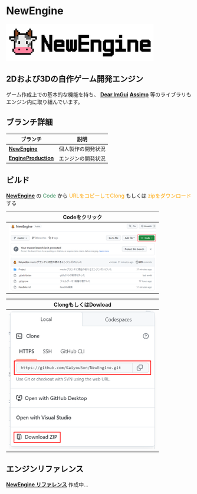 # NewEngine

<img src="Project/Application/Resources/Texture/LogoScene/NewEngineTitle.png" width="400" alt="NewEngine Title Logo">

## 2Dおよび3Dの自作ゲーム開発エンジン

ゲーム作成上での基本的な機能を持ち、
**[Dear ImGui](https://github.com/ocornut/imgui)**
**[Assimp](https://github.com/assimp/assimp)**
等のライブラリもエンジン内に取り組んでいます。

## ブランチ詳細
| ブランチ | 説明 |
|----------|------|
| **[NewEngine](https://github.com/KaiyouSon/NewEngine)** | 個人製作の開発状況 |
| **[EngineProduction](https://github.com/KaiyouSon/NewEngine)** | エンジンの開発状況 |

## ビルド
**[NewEngine](https://github.com/KaiyouSon/NewEngine)** の 
<font color="SeaGreen">Code</font> から 
<font color="Orange">URLをコピーしてClong</font> もしくは 
<font color="Orange">zipをダウンロード</font> する

| Codeをクリック |
|:--------------:|
| <img src="ScreenShot/Pic1.png" width="400" alt="ScreenShot1"> | 

| ClongもしくはDowload |
|:--------------------:|
| <img src="ScreenShot/Pic2.png" width="400" alt="ScreenShot2"> |

## エンジンリファレンス

**[NewEngine リファレンス](https://scrapbox.io/NewEngineNV-Reference/NewEngine_-_Reference)**
作成中...